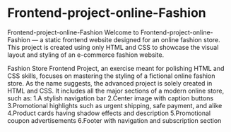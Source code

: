 # Frontend-project-online-Fashion
Frontend-project-online-Fashion Welcome to Frontend-project-online-Fashion — a static frontend website designed for an online fashion store. This project is created using only HTML and CSS to showcase the visual layout and styling of an e-commerce fashion website. 

Fashion Store Frontend Project, an exercise meant for polishing HTML and CSS skills, focuses on mastering the styling of a fictional online fashion store. As the name suggests, the advanced project is solely created in HTML and CSS. It includes all the major sections of a modern online store, such as:
1.A stylish navigation bar 
2.Center image with caption buttons 
3.Promotional highlights such as urgent shipping, safe payment, and alike 
4.Product cards having shadow effects and description
5.Promotional coupon advertisements 
6.Footer with navigation and subscription section
